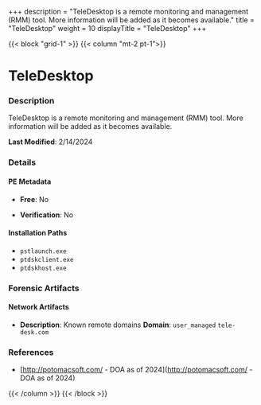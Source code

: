 +++
description = "TeleDesktop is a remote monitoring and management (RMM) tool. More information will be added as it becomes available."
title = "TeleDesktop"
weight = 10
displayTitle = "TeleDesktop"
+++


{{< block "grid-1" >}}
{{< column "mt-2 pt-1">}}

# TeleDesktop


### Description

TeleDesktop is a remote monitoring and management (RMM) tool. More information will be added as it becomes available.



**Last Modified**: 2/14/2024

### Details


#### PE Metadata


- **Free**: No

- **Verification**: No




#### Installation Paths
- `pstlaunch.exe`
- `ptdskclient.exe`
- `ptdskhost.exe`

### Forensic Artifacts




#### Network Artifacts

- **Description**: Known remote domains
  **Domain**: `user_managed` `tele-desk.com`





### References
- [http://potomacsoft.com/ - DOA as of 2024](http://potomacsoft.com/ - DOA as of 2024)



{{< /column >}}
{{< /block >}}
